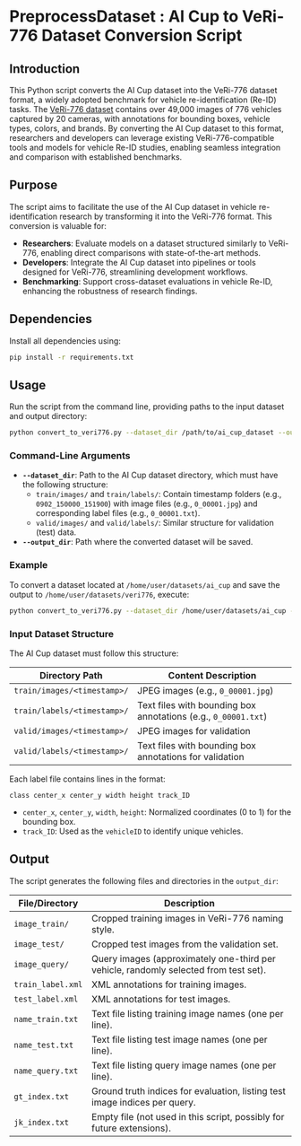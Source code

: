 # PreprocessDataset : AI Cup to VeRi-776 Dataset Conversion Script
## Introduction

This Python script converts the AI Cup dataset into the VeRi-776 dataset format, a widely adopted benchmark for vehicle re-identification (Re-ID) tasks. The [VeRi-776 dataset](https://paperswithcode.com/dataset/veri-776) contains over 49,000 images of 776 vehicles captured by 20 cameras, with annotations for bounding boxes, vehicle types, colors, and brands. By converting the AI Cup dataset to this format, researchers and developers can leverage existing VeRi-776-compatible tools and models for vehicle Re-ID studies, enabling seamless integration and comparison with established benchmarks.

## Purpose

The script aims to facilitate the use of the AI Cup dataset in vehicle re-identification research by transforming it into the VeRi-776 format. This conversion is valuable for:
- **Researchers**: Evaluate models on a dataset structured similarly to VeRi-776, enabling direct comparisons with state-of-the-art methods.
- **Developers**: Integrate the AI Cup dataset into pipelines or tools designed for VeRi-776, streamlining development workflows.
- **Benchmarking**: Support cross-dataset evaluations in vehicle Re-ID, enhancing the robustness of research findings.

## Dependencies

Install all dependencies using:
```bash
pip install -r requirements.txt
```


## Usage

Run the script from the command line, providing paths to the input dataset and output directory:

```bash
python convert_to_veri776.py --dataset_dir /path/to/ai_cup_dataset --output_dir /path/to/output_directory
```

### Command-Line Arguments
- **`--dataset_dir`**: Path to the AI Cup dataset directory, which must have the following structure:
  - `train/images/` and `train/labels/`: Contain timestamp folders (e.g., `0902_150000_151900`) with image files (e.g., `0_00001.jpg`) and corresponding label files (e.g., `0_00001.txt`).
  - `valid/images/` and `valid/labels/`: Similar structure for validation (test) data.
- **`--output_dir`**: Path where the converted dataset will be saved.

### Example
To convert a dataset located at `/home/user/datasets/ai_cup` and save the output to `/home/user/datasets/veri776`, execute:
```bash
python convert_to_veri776.py --dataset_dir /home/user/datasets/ai_cup --output_dir /home/user/datasets/veri776
```

### Input Dataset Structure
The AI Cup dataset must follow this structure:

| Directory Path                     | Content Description                                      |
|------------------------------------|----------------------------------------------------------|
| `train/images/<timestamp>/`        | JPEG images (e.g., `0_00001.jpg`)                        |
| `train/labels/<timestamp>/`        | Text files with bounding box annotations (e.g., `0_00001.txt`) |
| `valid/images/<timestamp>/`        | JPEG images for validation                               |
| `valid/labels/<timestamp>/`        | Text files with bounding box annotations for validation  |

Each label file contains lines in the format:
```
class center_x center_y width height track_ID
```
- `center_x`, `center_y`, `width`, `height`: Normalized coordinates (0 to 1) for the bounding box.
- `track_ID`: Used as the `vehicleID` to identify unique vehicles.

## Output

The script generates the following files and directories in the `output_dir`:

| File/Directory         | Description                                                                 |
|------------------------|-----------------------------------------------------------------------------|
| `image_train/`         | Cropped training images in VeRi-776 naming style.                           |
| `image_test/`          | Cropped test images from the validation set.                                |
| `image_query/`         | Query images (approximately one-third per vehicle, randomly selected from test set). |
| `train_label.xml`      | XML annotations for training images.                                        |
| `test_label.xml`       | XML annotations for test images.                                            |
| `name_train.txt`       | Text file listing training image names (one per line).                      |
| `name_test.txt`        | Text file listing test image names (one per line).                          |
| `name_query.txt`       | Text file listing query image names (one per line).                         |
| `gt_index.txt`         | Ground truth indices for evaluation, listing test image indices per query.  |
| `jk_index.txt`         | Empty file (not used in this script, possibly for future extensions).       |





